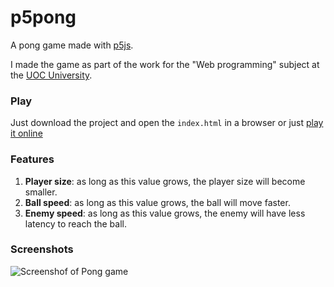 # p5pong
A pong game made with [p5js](https://p5js.org/).

I made the game as part of the work for the "Web programming" subject at the [UOC University](https://www.uoc.edu/portal/en/index.html).

### Play
Just download the project and open the `index.html` in a browser or just [play it online](https://playmono.github.io/p5pong/)

### Features
1. **Player size**: as long as this value grows, the player size will become smaller.
2. **Ball speed**: as long as this value grows, the ball will move faster.
3. **Enemy speed**: as long as this value grows, the enemy will have less latency to reach the ball.

### Screenshots
![Screenshof of Pong game](https://i.ibb.co/F3Y1CPm/Capture.png)
